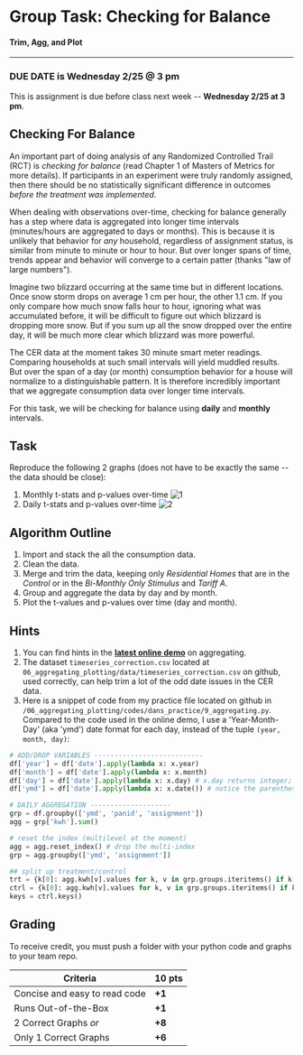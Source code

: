 # Group Task: Checking for Balance
#### Trim, Agg, and Plot

---


### DUE DATE is Wednesday 2/25 @ 3 pm
This is assignment is due before class next week -- **Wednesday 2/25 at 3 pm**.

## Checking For Balance

An important part of doing analysis of any Randomized Controlled Trail (RCT) is *checking for balance* (read Chapter 1 of Masters of Metrics for more details). If participants in an experiment were truly randomly assigned, then there should be no statistically significant difference in outcomes *before the treatment was implemented*. 

When dealing with observations over-time, checking for balance generally has a step where data is aggregated into longer time intervals (minutes/hours are aggregated to days or months). This is because it is unlikely that behavior for *any* household, regardless of assignment status, is similar from minute to minute or hour to hour. But over longer spans of time, trends appear and behavior will converge to a certain patter (thanks "law of large numbers").

Imagine two blizzard occurring at the same time but in different locations. Once snow storm drops on average 1 cm per hour, the other 1.1 cm. If you only compare how much snow falls hour to hour, ignoring what was accumulated before, it will be difficult to figure out which blizzard is dropping more snow. But if you sum up all the snow dropped over the entire day, it will be much more clear which blizzard was more powerful.

The CER data at the moment takes 30 minute smart meter readings. Comparing households at such small intervals will yield muddled results. But over the span of a day (or month) consumption behavior for a house will normalize to a distinguishable pattern. It is therefore incredibly important that we aggregate consumption data over longer time intervals.

For this task, we will be checking for balance using **daily** and **monthly** intervals.


## Task

Reproduce the following 2 graphs (does not have to be exactly the same -- the data should be close):

1. Monthly t-stats and p-values over-time
	![1][1]
2. Daily t-stats and p-values over-time
	![2][2]


## Algorithm Outline

1. Import and stack the all the consumption data.
2. Clean the data.
2. Merge and trim the data, keeping only *Residential Homes* that are in the *Control* or in the *Bi-Monthly Only Stimulus* and *Tariff A*.
3. Group and aggregate the data by day and by month.
4. Plot the t-values and p-values over time (day and month).

## Hints

1. You can find hints in the [**latest online demo**](https://www.dropbox.com/sh/id7fcz1b8jfc94d/AAAHcsY3oPOjImBRF2WPBar4a?dl=0) on aggregating.
2. The dataset `timeseries_correction.csv` located at `06_aggregating_plotting/data/timeseries_correction.csv` on github, used correctly, can help trim a lot of the odd date issues in the CER data.
3. Here is a snippet of code from my practice file located on github in `/06_aggregating_plotting/codes/dans_practice/9_aggregating.py`. Compared to the code used in the online demo, I use a 'Year-Month-Day' (aka 'ymd') date format for each day, instead of the tuple `(year, month, day)`:

```python
# ADD/DROP VARIABLES ---------------------------
df['year'] = df['date'].apply(lambda x: x.year)
df['month'] = df['date'].apply(lambda x: x.month)
df['day'] = df['date'].apply(lambda x: x.day) # x.day returns integer; x.date() returns date object
df['ymd'] = df['date'].apply(lambda x: x.date()) # notice the parentheses in `.date()`

# DAILY AGGREGATION --------------------
grp = df.groupby(['ymd', 'panid', 'assignment'])
agg = grp['kwh'].sum()

# reset the index (multilevel at the moment)
agg = agg.reset_index() # drop the multi-index
grp = agg.groupby(['ymd', 'assignment'])

## split up treatment/control
trt = {k[0]: agg.kwh[v].values for k, v in grp.groups.iteritems() if k[1] == 'T'} # get set of all treatments by date
ctrl = {k[0]: agg.kwh[v].values for k, v in grp.groups.iteritems() if k[1] == 'C'} # get set of all controls by date
keys = ctrl.keys()
```

## Grading

To receive credit, you must push a folder with your python code and graphs to your team repo.

Criteria | 10 pts  	
--------------------------------|------
Concise and easy to read code 	|	**+1**  
Runs Out-of-the-Box				|	**+1**  
2 Correct Graphs *or*		 	| 	**+8**
Only 1 Correct Graphs 			|	**+6**


[1]: https://raw.githubusercontent.com/ultinomics/Duke_PUBPOL590/master/figs/06/06_monthly.png "monthly"
[2]: https://raw.githubusercontent.com/ultinomics/Duke_PUBPOL590/master/figs/06/06_daily.png "daily"



